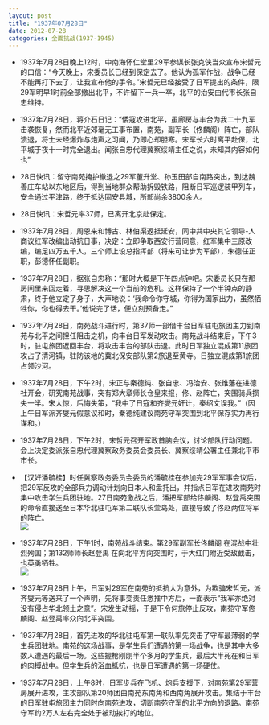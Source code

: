 ```yaml
---
layout: post
title: "1937年07月28日"
date: 2012-07-28
categories: 全面抗战(1937-1945)
---
```


<meta name="referrer" content="no-referrer" />

- 1937年7月28日晚上12时，中南海怀仁堂里29军参谋长张克侠当众宣布宋哲元的口信：“今天晚上，宋委员长已经到保定去了。他认为孤军作战，战争已经不能再打下去了，让我宣布他的手令。”宋哲元已经接受了日军提出的条件，限29军明早1时前全部撤出北平，不许留下一兵一卒，北平的治安由代市长张自忠维持。 

- 1937年7月28日，蒋介石日记：“倭寇攻进北平，虽廊房与丰台为我二十九军击袭恢复，然而北平近郊毫无工事布置，南苑，副军长（佟麟阁）阵亡，部队溃退，将士未经爆炸与炮声之习闻，乃即心却胆寒。宋军长六时离平赴保，北平城于夜十一时完全退出。闻张自忠代理冀察绥靖主任之说，未知其内容如何也” 

- 28日快讯：留守南苑掩护撤退之29军董升堂、孙玉田部自南路突出，到达魏善庄车站以东地区后，得到当地群众帮助拆毁铁路，阻断日军巡逻装甲列车，安全通过平津路，终于抵达固安县城，所部尚余3800余人。 

- 28日快讯：宋哲元率37师，已离开北京赴保定。 

- 1937年7月28日，周恩来和博古、林伯渠返抵延安，同中共中央其它领导-人商议红军改编出动抗日事，决定：立即争取西安行营同意，红军集中三原改编，编足四万五千人，三个师上设总指挥部（将来可让步为军部），朱德任正职，彭德怀任副职。 

- 1937年7月28日，据张自忠称：“那时大概是下午四点钟吧。宋委员长只在那房间里来回走着，寻思解决这一个当前的危机。这样保持了一个半钟点的静肃，终于他立定了身子，大声地说：‘我命令你守城，你得为国家出力，虽然牺牲你，你也得去干。’他说完了话，便立刻预备走。”  

- 1937年7月28日，南苑战斗进行时，第37师一部借丰台日军驻屯旅团主力到南苑与北平之间担任阻击之机，向丰台日军发动攻击。南苑战斗结束后，下午3时，驻屯旅团返回丰台，将攻击丰台的部队击退。此时日军独立混成第11旅团攻占了清河镇，驻防该地的冀北保安部队第2旅退至黄寺。日独立混成第1旅团占领沙河。 

- 1937年7月28日，下午2时，宋正与秦德纯、张自忠、冯治安、张维藩在进德社开会，研究南苑战事，突有郑大章师长仓皇来报，佟、赵阵亡，突围骑兵损失一半。宋大惊，后悔失策，“我中了日寇和齐燮元奸计，秦绍文误我。”（因上午日军派齐燮元假意议和时，秦德纯建议南苑守军突围到北平保存实力再行谋和。） 

- 1937年7月28日，下午2时，宋哲元召开军政首脑会议，讨论部队行动问题。会上决定委派张自忠代理冀察政务委员会委员长、冀察绥靖公署主任兼北平市市长。 

- 【汉奸潘毓桂】时任冀察政务委员会委员的潘毓桂在参加完29军军事会议后，把29军反攻的全部兵力调动计划向日本人和盘托出，并指点日军在进攻南苑时集中攻击学生兵团驻地。27日南苑激战之后，潘把军部给佟麟阁、赵登禹突围的命令直接送至日本华北驻屯军第二联队长萱岛处，直接导致了佟赵两位将军的阵亡。 <br/><img src="https://ww2.sinaimg.cn/large/aca367d8jw1dvch8qn5smj.jpg" />

- 1937年7月28日，下午1时，南苑战斗结束。第29军副军长佟麟阁 在混战中壮烈殉国；第132师师长赵登禹 在向北平方向突围时，于大红门附近受敌截击，也英勇牺牲。 <br/><img src="https://ww1.sinaimg.cn/large/aca367d8jw1dvcgy81c6bj.jpg" />

- 1937年7月28日上午，日军对29军在南苑的抵抗大为意外，为欺骗宋哲元，派齐燮元等送来了一个声明，先将事变责任悉推中方后，一面表示“我军亦绝对没有侵占华北领土之意”。宋发生动摇，于是下令何旅停止反攻，南苑守军佟麟阁、赵登禹率众向北平突围。 

- 1937年7月28日，首先进攻的华北驻屯军第一联队率先突击了守军最薄弱的学生兵团驻地。南苑的这场战事，是学生兵们遭遇的第一场战争，也是其中大多数人遭遇的最后一场。这些握枪刚刚半个多月的学生兵，最后大半死在和日军的肉搏战中。但学生兵的浴血抵抗，也是日军遭遇的第一场硬仗。  

- 1937年7月28日，上午8时，日军步兵在飞机、炮兵支援下，对南苑第29军营房展开进攻，主攻部队第20师团由南苑东南角和西南角展开攻击。集结于丰台的日军驻屯旅团主力同时向南苑进攻，切断南苑守军的北平方向的退路。南苑守军约2万人左右完全处于被动挨打的地位。 

